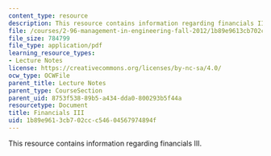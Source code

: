 ```yaml
---
content_type: resource
description: This resource contains information regarding financials III.
file: /courses/2-96-management-in-engineering-fall-2012/1b89e9613cb702ccc54604567974894f_MIT2_96F12_lec07.pdf
file_size: 784799
file_type: application/pdf
learning_resource_types:
- Lecture Notes
license: https://creativecommons.org/licenses/by-nc-sa/4.0/
ocw_type: OCWFile
parent_title: Lecture Notes
parent_type: CourseSection
parent_uid: 8753f538-89b5-a434-dda0-800293b5f44a
resourcetype: Document
title: Financials III
uid: 1b89e961-3cb7-02cc-c546-04567974894f
---
```

This resource contains information regarding financials III.